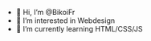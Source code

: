 - 👋 Hi, I’m @BikoiFr
- 👀 I’m interested in Webdesign
- 🌱 I’m currently learning HTML/CSS/JS

<!---
BikoiFr/BikoiFr is a ✨ special ✨ repository because its `README.md` (this file) appears on your GitHub profile.
You can click the Preview link to take a look at your changes.
--->
